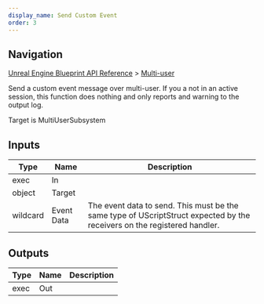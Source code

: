 ```yaml
---
display_name: Send Custom Event
order: 3
---
```

## Navigation

[Unreal Engine Blueprint API Reference](https://dev.epicgames.com/documentation/en-us/unreal-engine/BlueprintAPI) > [Multi-user](https://dev.epicgames.com/documentation/en-us/unreal-engine/BlueprintAPI/Multi_user)

Send a custom event message over multi-user. If you a not in an active session, this function does nothing and only
reports and warning to the output log.

Target is MultiUserSubsystem

## Inputs

| Type | Name | Description |
| --- | --- | --- |
| exec | In |  |
| object | Target |  |
| wildcard | Event Data | The event data to send. This must be the same type of UScriptStruct expected by the receivers on the registered handler. |

## Outputs

| Type | Name | Description |
| --- | --- | --- |
| exec | Out |  |
